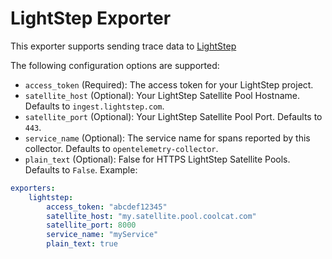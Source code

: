 # LightStep Exporter

This exporter supports sending trace data to [LightStep](https://www.lightstep.com)

The following configuration options are supported:

* `access_token` (Required): The access token for your LightStep project.
* `satellite_host` (Optional): Your LightStep Satellite Pool Hostname. Defaults to `ingest.lightstep.com`.
* `satellite_port` (Optional): Your LightStep Satellite Pool Port. Defaults to `443`.
* `service_name` (Optional): The service name for spans reported by this collector. Defaults to `opentelemetry-collector`. 
* `plain_text` (Optional): False for HTTPS LightStep Satellite Pools. Defaults to `False`.
Example:

```yaml
exporters:
    lightstep:
        access_token: "abcdef12345"
        satellite_host: "my.satellite.pool.coolcat.com"
        satellite_port: 8000
        service_name: "myService"
        plain_text: true
```
